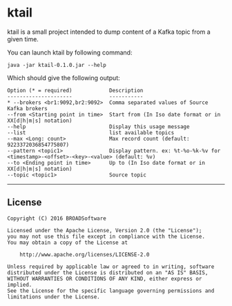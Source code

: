 # ktail

ktail is a small project intended to dump content of a Kafka topic from a given time.

You can launch ktail by following command:

	java -jar ktail-0.1.0.jar --help

Which should give the following output:

	Option (* = required)            Description
	---------------------            -----------
	* --brokers <br1:9092,br2:9092>  Comma separated values of Source Kafka brokers
	--from <Starting point in time>  Start from (In Iso date format or in XX[d|h|m|s] notation)
	--help                           Display this usage message
	--list                           list available topics
	--max <Long: count>              Max record count (default: 9223372036854775807)
	--pattern <topic1>               Display pattern. ex: %t-%o-%k-%v for <timestamp>-<offset>-<key>-<value> (default: %v)
	--to <Ending point in time>      Up to (In Iso date format or in XX[d|h|m|s] notation)
	--topic <topic1>                 Source topic

***
## License

    Copyright (C) 2016 BROADSoftware

	Licensed under the Apache License, Version 2.0 (the "License");
	you may not use this file except in compliance with the License.
	You may obtain a copy of the License at
	
	    http://www.apache.org/licenses/LICENSE-2.0
	
	Unless required by applicable law or agreed to in writing, software
	distributed under the License is distributed on an "AS IS" BASIS,
	WITHOUT WARRANTIES OR CONDITIONS OF ANY KIND, either express or implied.
	See the License for the specific language governing permissions and
	limitations under the License.




